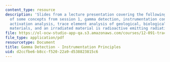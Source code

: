 ```yaml
---
content_type: resource
description: 'Slides from a lecture presentation covering the following topics: review
  of some concepts from session 1, gamma detection, instrumentation concepts, neutron
  activation analysis, trace element analysis of geological, biological and environmental
  materials, and an irradiated material is radioactive emitting radiations.'
file: https://ol-ocw-studio-app-qa.s3.amazonaws.com/courses/12-091-trace-element-analysis-of-geological-biological-environmental-materials-by-neutron-activation-analysis-an-exposure-january-iap-2005/d2ccfbe6b8ccf52022a9d538823815c6_session2a.pdf
file_type: application/pdf
resourcetype: Document
title: Gamma Detection - Instrumentation Principles
uid: d2ccfbe6-b8cc-f520-22a9-d538823815c6
---
```

